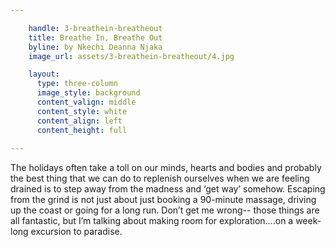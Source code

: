 ```yaml
---

    handle: 3-breathein-breatheout
    title: Breathe In, Breathe Out  
    byline: by Nkechi Deanna Njaka
    image_url: assets/3-breathein-breatheout/4.jpg

    layout:
      type: three-column
      image_style: background 
      content_valign: middle
      content_style: white 
      content_align: left 
      content_height: full
        
---
```


The holidays often take a toll on our minds, hearts and bodies and probably the best thing that we can do to replenish ourselves when we are feeling drained is to step away from the madness and ‘get way’ somehow.  Escaping from the grind is not just about just booking a 90-minute massage, driving up the coast or going for a long run. Don’t get me wrong-- those things are all fantastic, but I’m talking about making room for exploration….on a week-long excursion to paradise.